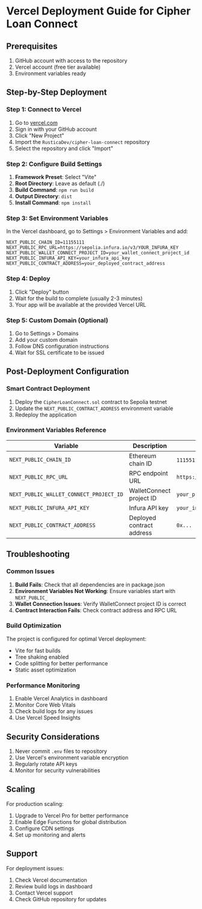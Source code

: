 # Vercel Deployment Guide for Cipher Loan Connect

## Prerequisites

1. GitHub account with access to the repository
2. Vercel account (free tier available)
3. Environment variables ready

## Step-by-Step Deployment

### Step 1: Connect to Vercel

1. Go to [vercel.com](https://vercel.com)
2. Sign in with your GitHub account
3. Click "New Project"
4. Import the `RusticaDev/cipher-loan-connect` repository
5. Select the repository and click "Import"

### Step 2: Configure Build Settings

1. **Framework Preset**: Select "Vite"
2. **Root Directory**: Leave as default (./)
3. **Build Command**: `npm run build`
4. **Output Directory**: `dist`
5. **Install Command**: `npm install`

### Step 3: Set Environment Variables

In the Vercel dashboard, go to Settings > Environment Variables and add:

```
NEXT_PUBLIC_CHAIN_ID=11155111
NEXT_PUBLIC_RPC_URL=https://sepolia.infura.io/v3/YOUR_INFURA_KEY
NEXT_PUBLIC_WALLET_CONNECT_PROJECT_ID=your_wallet_connect_project_id
NEXT_PUBLIC_INFURA_API_KEY=your_infura_api_key
NEXT_PUBLIC_CONTRACT_ADDRESS=your_deployed_contract_address
```

### Step 4: Deploy

1. Click "Deploy" button
2. Wait for the build to complete (usually 2-3 minutes)
3. Your app will be available at the provided Vercel URL

### Step 5: Custom Domain (Optional)

1. Go to Settings > Domains
2. Add your custom domain
3. Follow DNS configuration instructions
4. Wait for SSL certificate to be issued

## Post-Deployment Configuration

### Smart Contract Deployment

1. Deploy the `CipherLoanConnect.sol` contract to Sepolia testnet
2. Update the `NEXT_PUBLIC_CONTRACT_ADDRESS` environment variable
3. Redeploy the application

### Environment Variables Reference

| Variable | Description | Example Value |
|----------|-------------|---------------|
| `NEXT_PUBLIC_CHAIN_ID` | Ethereum chain ID | `11155111` (Sepolia) |
| `NEXT_PUBLIC_RPC_URL` | RPC endpoint URL | `https://sepolia.infura.io/v3/YOUR_KEY` |
| `NEXT_PUBLIC_WALLET_CONNECT_PROJECT_ID` | WalletConnect project ID | `your_project_id` |
| `NEXT_PUBLIC_INFURA_API_KEY` | Infura API key | `your_infura_key` |
| `NEXT_PUBLIC_CONTRACT_ADDRESS` | Deployed contract address | `0x...` |

## Troubleshooting

### Common Issues

1. **Build Fails**: Check that all dependencies are in package.json
2. **Environment Variables Not Working**: Ensure variables start with `NEXT_PUBLIC_`
3. **Wallet Connection Issues**: Verify WalletConnect project ID is correct
4. **Contract Interaction Fails**: Check contract address and RPC URL

### Build Optimization

The project is configured for optimal Vercel deployment:

- Vite for fast builds
- Tree shaking enabled
- Code splitting for better performance
- Static asset optimization

### Performance Monitoring

1. Enable Vercel Analytics in dashboard
2. Monitor Core Web Vitals
3. Check build logs for any issues
4. Use Vercel Speed Insights

## Security Considerations

1. Never commit `.env` files to repository
2. Use Vercel's environment variable encryption
3. Regularly rotate API keys
4. Monitor for security vulnerabilities

## Scaling

For production scaling:

1. Upgrade to Vercel Pro for better performance
2. Enable Edge Functions for global distribution
3. Configure CDN settings
4. Set up monitoring and alerts

## Support

For deployment issues:

1. Check Vercel documentation
2. Review build logs in dashboard
3. Contact Vercel support
4. Check GitHub repository for updates
